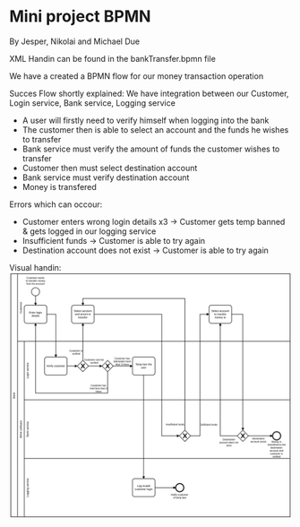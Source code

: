 # Mini project BPMN

By Jesper, Nikolai and Michael Due

XML Handin can be found in the bankTransfer.bpmn file

We have a created a BPMN flow for our money transaction operation

Succes Flow shortly explained:
We have integration between our Customer, Login service, Bank service, Logging service

- A user will firstly need to verify himself when logging into the bank
- The customer then is able to select an account and the funds he wishes to transfer
- Bank service must verify the amount of funds the customer wishes to transfer
- Customer then must select destination account
- Bank service must verify destination account
- Money is transfered

Errors which can occour:
- Customer enters wrong login details x3 -> Customer gets temp banned & gets logged in our logging service
- Insufficient funds -> Customer is able to try again
- Destination account does not exist -> Customer is able to try again

Visual handin:
![Visual handin](diagram.svg)
